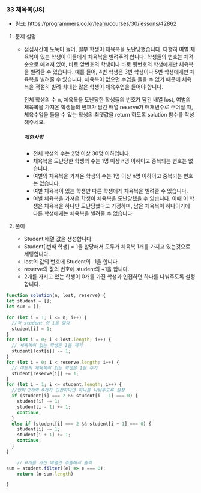 ### 33 체육복(JS)

* 링크: https://programmers.co.kr/learn/courses/30/lessons/42862

1. 문제 설명

   * 점심시간에 도둑이 들어, 일부 학생이 체육복을 도난당했습니다. 다행히 여벌 체육복이 있는 학생이 이들에게 체육복을 빌려주려 합니다. 학생들의 번호는 체격 순으로 매겨져 있어, 바로 앞번호의 학생이나 바로 뒷번호의 학생에게만 체육복을 빌려줄 수 있습니다. 예를 들어, 4번 학생은 3번 학생이나 5번 학생에게만 체육복을 빌려줄 수 있습니다. 체육복이 없으면 수업을 들을 수 없기 때문에 체육복을 적절히 빌려 최대한 많은 학생이 체육수업을 들어야 합니다.

     전체 학생의 수 n, 체육복을 도난당한 학생들의 번호가 담긴 배열 lost, 여벌의 체육복을 가져온 학생들의 번호가 담긴 배열 reserve가 매개변수로 주어질 때, 체육수업을 들을 수 있는 학생의 최댓값을 return 하도록 solution 함수를 작성해주세요.

     ##### 제한사항

     - 전체 학생의 수는 2명 이상 30명 이하입니다.
     - 체육복을 도난당한 학생의 수는 1명 이상 n명 이하이고 중복되는 번호는 없습니다.
     - 여벌의 체육복을 가져온 학생의 수는 1명 이상 n명 이하이고 중복되는 번호는 없습니다.
     - 여벌 체육복이 있는 학생만 다른 학생에게 체육복을 빌려줄 수 있습니다.
     - 여벌 체육복을 가져온 학생이 체육복을 도난당했을 수 있습니다. 이때 이 학생은 체육복을 하나만 도난당했다고 가정하며, 남은 체육복이 하나이기에 다른 학생에게는 체육복을 빌려줄 수 없습니다.

2. 풀이

   * Student 배열 값을 생성합니다.
   * Student[i번째 학생] = 1을 할당해서 모두가 체육복 1개를 가지고 있는것으로 세팅합니다.
   * lost의 값의 번호에 Student의 -1을 합니다.
   * reserve의 값의 번호에 student의 +1을 합니다.
   * 2개를 가지고 있는 학생이 0개를 가진 학생과 인접하면 하나를 나눠주도록 설정합니다.
   
```js
function solution(n, lost, reserve) {
let student = [];
let sum = [];

for (let i = 1; i <= n; i++) {
  //각 student 의 1을 할당
  student[i] = 1;
}
for (let i = 0; i < lost.length; i++) {
  // 체육복이 없는 학생은 1을 제거
  student[lost[i]] -= 1;
}
for (let i = 0; i < reserve.length; i++) {
  // 여분의 체육복이 있는 학생은 1을 추가
  student[reserve[i]] += 1;
}
for (let i = 1; i <= student.length; i++) {
  //만약 2개와 0개가 인접하다면 하나를 나눠주도록 설정
  if (student[i] === 2 && student[i - 1] === 0) {
    student[i] -= 1;
    student[i - 1] += 1;
    continue;
  }
  else if (student[i] === 2 && student[i + 1] === 0) {
    student[i] -= 1;
    student[i + 1] += 1;
    continue;
  }
}

    // 0개를 가진 배열만 추출해서 출력
sum = student.filter((e) => e === 0);
    return (n-sum.length)

}
```

